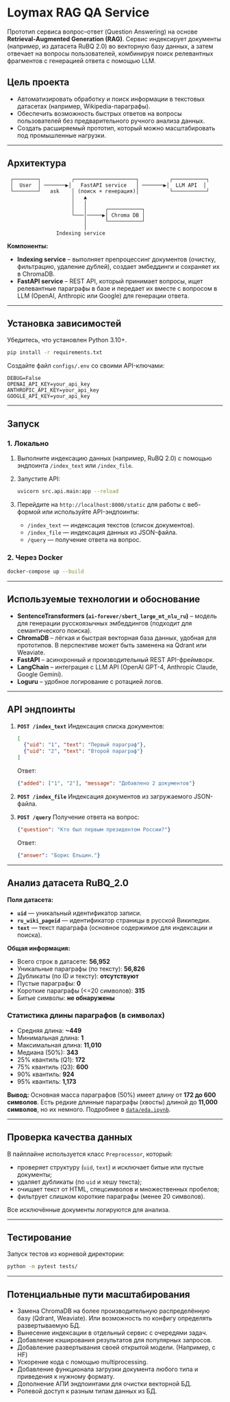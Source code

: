 # Loymax RAG QA Service

Прототип сервиса вопрос–ответ (Question Answering) на основе **Retrieval‑Augmented Generation (RAG)**.
Сервис индексирует документы (например, из датасета RuBQ 2.0) во векторную базу данных,
а затем отвечает на вопросы пользователей, комбинируя поиск релевантных фрагментов с генерацией ответа с помощью LLM.

## Цель проекта

* Автоматизировать обработку и поиск информации в текстовых датасетах (например, Wikipedia-параграфы).
* Обеспечить возможность быстрых ответов на вопросы пользователей без предварительного ручного анализа данных.
* Создать расширяемый прототип, который можно масштабировать под промышленные нагрузки.

---

## Архитектура

```
 ┌────────┐          ┌────────────────────┐          ┌───────────┐
 │  User  │ ───────▶│   FastAPI service   │ ───────▶│  LLM API  │
 └────────┘   ask    │ (поиск + генерация)│          └───────────┘
                     │   ▲
                     │   │
                     │   │      ┌───────────┐
                     └───│─────▶│ Chroma DB │
                         │      └───────────┘
                         │
                Indexing service
```

**Компоненты:**

* **Indexing service** – выполняет препроцессинг документов (очистку, фильтрацию, удаление дублей), создает эмбеддинги и сохраняет их в ChromaDB.
* **FastAPI service** – REST API, который принимает вопросы, ищет релевантные параграфы в базе и передает их вместе с вопросом в LLM (OpenAI, Anthropic или Google) для генерации ответа.

---

## Установка зависимостей

Убедитесь, что установлен Python 3.10+.

```bash
pip install -r requirements.txt
```

Создайте файл `configs/.env` со своими API-ключами:

```dotenv
DEBUG=False
OPENAI_API_KEY=your_api_key
ANTHROPIC_API_KEY=your_api_key
GOOGLE_API_KEY=your_api_key
```

---

## Запуск

### 1. Локально

1. Выполните индексацию данных (например, RuBQ 2.0) с помощью эндпоинта `/index_text` или `/index_file`.
2. Запустите API:

   ```bash
   uvicorn src.api.main:app --reload
   ```
3. Перейдите на `http://localhost:8000/static` для работы с веб-формой или используйте API-эндпоинты:

   * `/index_text` — индексация текстов (список документов).
   * `/index_file` — индексация данных из JSON-файла.
   * `/query` — получение ответа на вопрос.

### 2. Через Docker

```bash
docker-compose up --build
```

---

## Используемые технологии и обоснование

* **SentenceTransformers (`ai-forever/sbert_large_mt_nlu_ru`)** – модель для генерации русскоязычных эмбеддингов (подходит для семантического поиска).
* **ChromaDB** – лёгкая и быстрая векторная база данных, удобная для прототипов. В перспективе может быть заменена на Qdrant или Weaviate.
* **FastAPI** – асинхронный и производительный REST API-фреймворк.
* **LangChain** – интеграция с LLM API (OpenAI GPT-4, Anthropic Claude, Google Gemini).
* **Loguru** – удобное логирование с ротацией логов.

---

## API эндпоинты

1. **`POST /index_text`**
   Индексация списка документов:

   ```json
   [
     {"uid": "1", "text": "Первый параграф"},
     {"uid": "2", "text": "Второй параграф"}
   ]
   ```

   Ответ:

   ```json
   {"added": ["1", "2"], "message": "Добавлено 2 документов"}
   ```

2. **`POST /index_file`**
   Индексация документов из загружаемого JSON-файла.

3. **`POST /query`**
   Получение ответа на вопрос:

   ```json
   {"question": "Кто был первым президентом России?"}
   ```

   Ответ:

   ```json
   {"answer": "Борис Ельцин."}
   ```

---

## Анализ датасета RuBQ\_2.0

**Поля датасета:**

* **`uid`** — уникальный идентификатор записи.
* **`ru_wiki_pageid`** — идентификатор страницы в русской Википедии.
* **`text`** — текст параграфа (основное содержимое для индексации и поиска).

**Общая информация:**

* Всего строк в датасете: **56,952**
* Уникальные параграфы (по тексту): **56,826**
* Дубликаты (по ID и тексту): **отсутствуют**
* Пустые параграфы: **0**
* Короткие параграфы (<=20 символов): **315**
* Битые символы: **не обнаружены**

### Статистика длины параграфов (в символах)

* Средняя длина: **\~449**
* Минимальная длина: **1**
* Максимальная длина: **11,010**
* Медиана (50%): **343**
* 25% квантиль (Q1): **172**
* 75% квантиль (Q3): **600**
* 90% квантиль: **924**
* 95% квантиль: **1,173**

**Вывод:**
Основная масса параграфов (50%) имеет длину от **172 до 600 символов**.
Есть редкие длинные параграфы (хвосты) длиной до **11,000 символов**, но их немного.
Подробнее в [`data/eda.ipynb`](data/eda.ipynb).

---

## Проверка качества данных

В пайплайне используется класс `Preprocessor`, который:

* проверяет структуру (`uid`, `text`) и исключает битые или пустые документы;
* удаляет дубликаты (по `uid` и хешу текста);
* очищает текст от HTML, спецсимволов и множественных пробелов;
* фильтрует слишком короткие параграфы (менее 20 символов).

Все исключённые документы логируются для анализа.

---

## Тестирование

Запуск тестов из корневой директории:

```bash
python -m pytest tests/
```

---

## Потенциальные пути масштабирования

* Замена ChromaDB на более производительную распределённую базу (Qdrant, Weaviate). Или возможность по конфигу определять развертываемую БД.
* Вынесение индексации в отдельный сервис с очередями задач.
* Добавление кэширования результатов для популярных запросов.
* Добавление развертывания своей открытой модели. (Например, с HF)
* Ускорение кода с помощью multiprocessing.
* Добавление функционала загрузки документа любого типа и приведения к нужному формату.
* Дополнение АПИ эндпоинтами для очистки векторной БД.
* Ролевой доступ к разным типам данных из БД.
